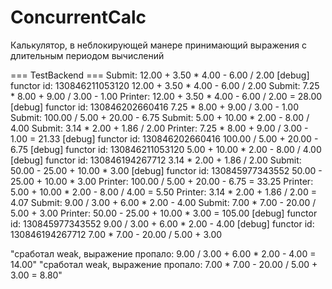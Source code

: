 # ConcurrentCalc
Калькулятор, в неблокирующей манере принимающий выражения с длительным периодом вычислений

=== TestBackend ===
Submit: 12.00 + 3.50 * 4.00 - 6.00 / 2.00
[debug] functor id: 130846211053120 12.00 + 3.50 * 4.00 - 6.00 / 2.00
Submit: 7.25 * 8.00 + 9.00 / 3.00 - 1.00
Printer: 12.00 + 3.50 * 4.00 - 6.00 / 2.00 = 28.00
[debug] functor id: 130846202660416 7.25 * 8.00 + 9.00 / 3.00 - 1.00
Submit: 100.00 / 5.00 + 20.00 - 6.75
Submit: 5.00 + 10.00 * 2.00 - 8.00 / 4.00
Submit: 3.14 * 2.00 + 1.86 / 2.00
Printer: 7.25 * 8.00 + 9.00 / 3.00 - 1.00 = 21.33
[debug] functor id: 130846202660416 100.00 / 5.00 + 20.00 - 6.75
[debug] functor id: 130846211053120 5.00 + 10.00 * 2.00 - 8.00 / 4.00
[debug] functor id: 130846194267712 3.14 * 2.00 + 1.86 / 2.00
Submit: 50.00 - 25.00 + 10.00 * 3.00
[debug] functor id: 130845977343552 50.00 - 25.00 + 10.00 * 3.00
Printer: 100.00 / 5.00 + 20.00 - 6.75 = 33.25
Printer: 5.00 + 10.00 * 2.00 - 8.00 / 4.00 = 5.50
Printer: 3.14 * 2.00 + 1.86 / 2.00 = 4.07
Submit: 9.00 / 3.00 + 6.00 * 2.00 - 4.00
Submit: 7.00 * 7.00 - 20.00 / 5.00 + 3.00
Printer: 50.00 - 25.00 + 10.00 * 3.00 = 105.00
[debug] functor id: 130845977343552 9.00 / 3.00 + 6.00 * 2.00 - 4.00
[debug] functor id: 130846194267712 7.00 * 7.00 - 20.00 / 5.00 + 3.00

"сработал weak, выражение пропало: 9.00 / 3.00 + 6.00 * 2.00 - 4.00 = 14.00"
"сработал weak, выражение пропало: 7.00 * 7.00 - 20.00 / 5.00 + 3.00 = 8.80"